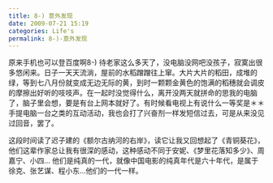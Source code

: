 ```yaml
---
title: 8-) 意外发现
date: 2009-07-21 15:19
categories: Life's
permalink: 8-)-意外发现
---
```


原来手机也可以登百度啊8-) 待老家这么多天了，没电脑没网吧没孩子，寂寞出很多悠闲来。日子一天天流淌，屋前的水稻蹭蹭往上窜。大片大片的稻田，成堆的绿，等到七八月份就变成无边无际的黄，到时一颗颗金黄色的饱满的稻穗就会调皮的摩擦出好听的吱吱声。在一起时没觉得什么，离开没两天就拼命的思我的电脑了，脑子里会想，要是有台上网本就好了。有时候看电视上有说什么一等奖是＊＊手提电脑一台之类的互动活动，我也会打了兴奋剂一样发短信过去，可是从来没见过回音，罢了。

这段时间读了迟子建的《额尔古纳河的右岸》，读它让我又回想起了《青铜葵花》，他们这辈作家总让我有很深的感动，这种感动不同于安妮、《梦里花落知多少》、周嘉宁、小四… 他们是纯真的一代，就像中国电影的纯真年代是六十年代，是属于徐克、张艺谋、程小东…他们的一代一样。